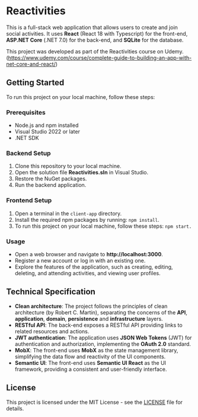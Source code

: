 # Reactivities

This is a full-stack web application that allows users to create and join social activities. It uses **React** (React 18 with Typescript) for the front-end, **ASP.NET Core** (.NET 7.0) for the back-end, and **SQLite** for the database.

This project was developed as part of the Reactivities course on Udemy. (https://www.udemy.com/course/complete-guide-to-building-an-app-with-net-core-and-react/)

## Getting Started

To run this project on your local machine, follow these steps:

### Prerequisites

- Node.js and npm installed
- Visual Studio 2022 or later
- .NET SDK

### Backend Setup

1. Clone this repository to your local machine.
2. Open the solution file **Reactivities.sln** in Visual Studio.
3. Restore the NuGet packages.
4. Run the backend application.

### Frontend Setup

1. Open a terminal in the `client-app` directory.
2. Install the required npm packages by running: `npm install`.
3. To run this project on your local machine, follow these steps: `npm start.`

### Usage

- Open a web browser and navigate to **http://localhost:3000**.
- Register a new account or log in with an existing one.
- Explore the features of the application, such as creating, editing, deleting, and attending activities, and viewing user profiles.

## Technical Specification

- **Clean architecture**: The project follows the principles of clean architecture (by Robert C. Martin), separating the concerns of the **API**, **application**, **domain**, **persistence** and **infrastructure** layers.
- **RESTful API**: The back-end exposes a RESTful API providing links to related resources and actions.
- **JWT authentication**: The application uses **JSON Web Tokens** (JWT) for authentication and authorization, implementing the **OAuth 2.0** standard.
- **MobX**: The front-end uses **MobX** as the state management library, simplifying the data flow and reactivity of the UI components.
- **Semantic UI**: The front-end uses **Semantic UI React** as the UI framework, providing a consistent and user-friendly interface.

## License

This project is licensed under the MIT License - see the [LICENSE](^1^) file for details.
